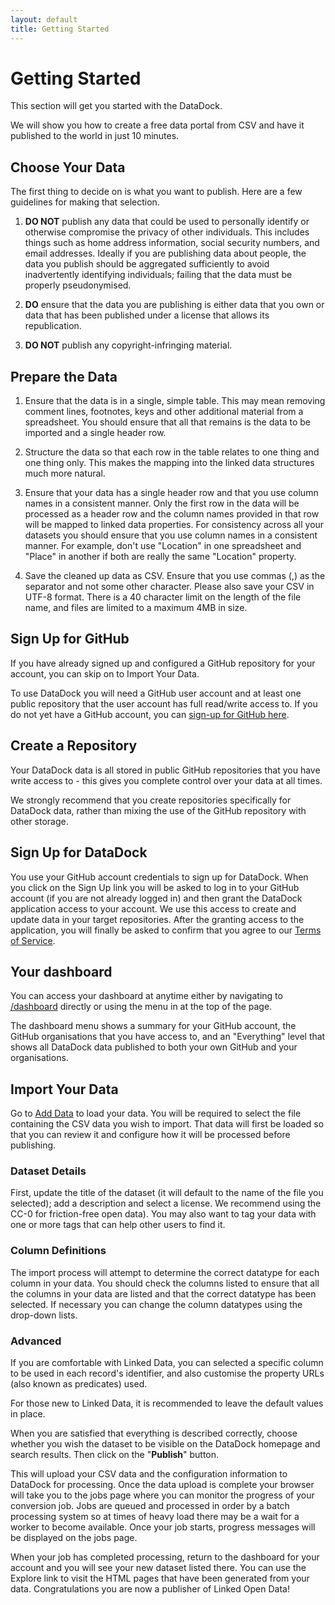 ```yaml
---
layout: default
title: Getting Started
---
```


# Getting Started

This section will get you started with the DataDock.

We will show you how to create a free data portal from CSV and have it published to the
world in just 10 minutes.

## Choose Your Data

The first thing to decide on is what you want to publish. Here are a few guidelines 
for making that selection.

  1. **DO NOT** publish any data that could be used to personally identify or otherwise compromise the privacy of other individuals.
     This includes things such as home address information, social security numbers, and email addresses. Ideally
     if you are publishing data about people, the data you publish should be aggregated sufficiently to avoid inadvertently identifying
     individuals; failing that the data must be properly pseudonymised.
	 
  1. **DO** ensure that the data you are publishing is either data that you own or data that has been published under a license that allows
     its republication.
	 
  1. **DO NOT** publish any copyright-infringing material.
      
## Prepare the Data

  1. Ensure that the data is in a single, simple table. This may mean removing comment lines, footnotes, keys and other additional material
     from a spreadsheet. You should ensure that all that remains is the data to be imported and a single header row.
	 
  1. Structure the data so that each row in the table relates to one thing and one thing only. This makes the mapping into 
     the linked data structures much more natural.
	 
  1. Ensure that your data has a single header row and that you use column names in a consistent manner. 
     Only the first row in the data will be processed as a header row and the column names provided in that row will be mapped to linked 
	 data properties. For consistency across all your datasets you should ensure that you use column names in a consistent manner. For
     example, don't use "Location" in one spreadsheet and "Place" in another if both are really the same "Location" property.
	 
  1. Save the cleaned up data as CSV. Ensure that you use commas (,) as the separator and not some other character. Please also save your
     CSV in UTF-8 format. There is a 40 character limit on the length of the file name, and files are limited to a maximum 4MB in size.
   
## Sign Up for GitHub

If you have already signed up and configured a GitHub repository for your account, you can skip on to Import Your Data.

To use DataDock you will need a GitHub user account and at least one public repository that the user account has full read/write access to.
If you do not yet have a GitHub account, you can [sign-up for GitHub here](https://github.com/join/).

## Create a Repository

Your DataDock data is all stored in public GitHub repositories that you have write access to - this gives you complete control over your data at all times.

We strongly recommend that you create repositories specifically for DataDock data, rather than mixing the use of the GitHub repository with other storage.

## Sign Up for DataDock

You use your GitHub account credentials to sign up for DataDock. When you click on the Sign Up link you will be asked to log in to your GitHub account (if 
you are not already logged in) and then grant the DataDock application access to your account. We use this access to create and update data in your target repositories. After the granting access to the application, you will finally be asked to confirm that you agree to our 
[Terms of Service](http://manage.datadock.io/terms).

## Your dashboard

You can access your dashboard at anytime either by navigating to [/dashboard](http://manage.datadock.io/dashboard) directly or using the menu in at the top of the page.

The dashboard menu shows a summary for your GitHub account, the GitHub organisations that you have access to, and an "Everything" level that shows all DataDock data published to both your own GitHub and your organisations.
 
## Import Your Data

Go to [Add Data](http://manage.datadock.io/import) to load your data. 
You will be required to select the file containing the CSV data you wish to import. That data will first be loaded  so that you can review it and configure how it will be processed before publishing.

### Dataset Details

First, update the title of the dataset (it will default to the name of the file you selected); add a description and select a license. 
We recommend using the CC-0 for friction-free open data). You may also want to tag your data with one or more tags that can help other users to find it.

### Column Definitions

The import process will attempt to determine the correct datatype for each column in your data. You should check the columns listed
to ensure that all the columns in your data are listed and that the correct datatype has been selected. If necessary you can 
change the column datatypes using the drop-down lists.

### Advanced 

If you are comfortable with Linked Data, you can selected a specific column to be used in each record's identifier, and also customise the property URLs (also known as predicates) used. 

For those new to Linked Data, it is recommended to leave the default values in place.

When you are satisfied that everything is described correctly, choose whether you wish the dataset to be visible on the DataDock homepage and search results. Then click on the "**Publish**" button. 

This will upload your CSV data
and the configuration information to DataDock for processing. Once the data upload is complete your browser will take you to the 
jobs page where you can monitor the progress of your conversion job. Jobs are queued and processed in order by a batch processing system so at times
of heavy load there may be a wait for a worker to become available. Once your job starts, progress messages will be displayed on the jobs page.

When your job has completed processing, return to the dashboard for your account and you will see your new dataset listed there. You can use
the Explore link to visit the HTML pages that have been generated from your data. Congratulations you are now a publisher of Linked Open Data!
